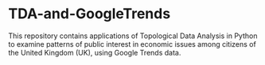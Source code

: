 # TDA-and-GoogleTrends
This repository contains applications of Topological Data Analysis in Python to examine patterns of public interest in economic issues among citizens of the United Kingdom (UK), using Google Trends data.
